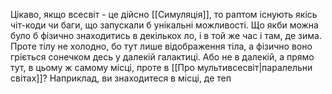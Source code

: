 Цікаво, якщо всесвіт - це дійсно [[Симуляція]], то раптом існують якісь чіт-коди чи баги, що запускали б унікальні можливості. Що якби можна було б фізично знаходитись в декількох ло, і в той же час і там, де зима. Проте тілу не холодно, бо тут лише відображення тіла, а фізично воно гріється сонечком десь у далекій галактиці. Або не в далекій, а прямо тут, в цьому ж самому місці, проте в [[Про мультивсесвіт|паралельни світах]]? Наприклад, ви знаходитеся в місці, де теп